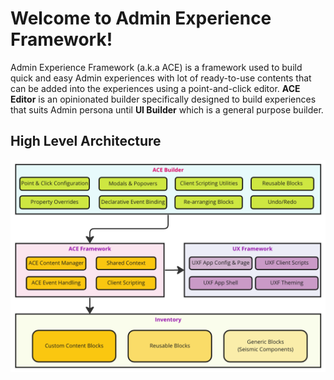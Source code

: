 # Welcome to Admin Experience Framework!

Admin Experience Framework (a.k.a ACE) is a framework used to build quick and easy Admin experiences with lot of ready-to-use contents that can be added into the experiences using a point-and-click editor. 
**ACE Editor** is an opinionated builder specifically designed to build experiences that suits Admin persona until **UI Builder** which is a general purpose builder.

## High Level Architecture
![](../media/pictures/ACE%20Framework.png)